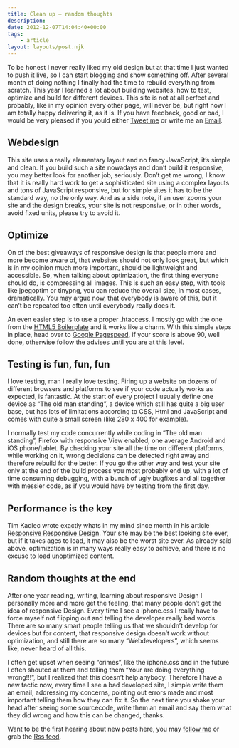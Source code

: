 ```yaml
---
title: Clean up – random thoughts
description: 
date: 2012-12-07T14:04:40+00:00
tags:
    - article
layout: layouts/post.njk
---
```


To be honest I never really liked my old design but at that time I just wanted to push it live, so I can start blogging and show something off. After several month of doing nothing I finally had the time to rebuild everything from scratch. This year I learned a lot about building websites, how to test, optimize and build for different devices. This site is not at all perfect and probably, like in my opinion every other page, will never be, but right now I am totally happy delivering it, as it is. If you have feedback, good or bad, I would be very pleased if you yould either [Tweet me](http://www.twitter.com/justmarkup) or write me an [Email](mailto:hallo@justmarkup.com).

Webdesign
---------

This site uses a really elementary layout and no fancy JavaScript, it’s simple and clean. If you build such a site nowadays and don’t build it responsive, you may better look for another job, seriously. Don’t get me wrong, I know that it is really hard work to get a sophisticated site using a complex layouts and tons of JavaScript responsive, but for simple sites it has to be the standard way, no the only way. And as a side note, if an user zooms your site and the design breaks, your site is not responsive, or in other words, avoid fixed units, please try to avoid it.  

Optimize
--------

On of the best giveaways of responsive design is that people more and more become aware of, that websites should not only look great, but which is in my opinion much more important, should be lightweight and accessible. So, when talking about optimization, the first thing everyone should do, is compressing all images. This is such an easy step, with tools like jpegoptim or tinypng, you can reduce the overall size, in most cases, dramatically. You may argue now, that everybody is aware of this, but it can’t be repeated too often until everybody really does it.

An even easier step is to use a proper .htaccess. I mostly go with the one from the [HTML5 Boilerplate](https://github.com/h5bp/html5-boilerplate/blob/master/.htaccess) and it works like a charm. With this simple steps in place, head over to [Google Pagespeed](https://developers.google.com/speed/pagespeed/insights), if your score is above 90, well done, otherwise follow the advises until you are at this level.

Testing is fun, fun, fun
------------------------

I love testing, man I really love testing. Firing up a website on dozens of different browsers and platforms to see if your code actually works as expected, is fantastic. At the start of every project I usually define one device as “The old man standing”, a device which still has quite a big user base, but has lots of limitations according to CSS, Html and JavaScript and comes with quite a small screen (like 280 x 400 for example).

I normally test my code concurrently while coding in “The old man standing”, Firefox with responsive View enabled, one average Android and iOS phone/tablet. By checking your site all the time on different platforms, while working on it, wrong decisions can be detected right away and therefore rebuild for the better. If you go the other way and test your site only at the end of the build process you most probably end up, with a lot of time consuming debugging, with a bunch of ugly bugfixes and all together with messier code, as if you would have by testing from the first day.

Performance is the key
----------------------

Tim Kadlec wrote exactly whats in my mind since month in his article [Responsive Responsive Design](http://24ways.org/2012/responsive-responsive-design/). Your site may be the best looking site ever, but if it takes ages to load, it may also be the worst site ever. As already said above, optimization is in many ways really easy to achieve, and there is no excuse to load unoptimized content.

Random thoughts at the end
--------------------------

After one year reading, writing, learning about responsive Design I personally more and more get the feeling, that many people don’t get the idea of responsive Design. Every time I see a iphone.css I really have to force myself not flipping out and telling the developer really bad words. There are so many smart people telling us that we shouldn’t develop for devices but for content, that responsive design doesn’t work without optimization, and still there are so many “Webdevelopers”, which seems like, never heard of all this.

I often get upset when seeing “crimes”, like the iphone.css and in the future I often shouted at them and telling them “Your are doing everything wrong!!!”, but I realized that this doesn’t help anybody. Therefore I have a new tactic now, every time I see a bad developed site, I simple write them an email, addressing my concerns, pointing out errors made and most important telling them how they can fix it. So the next time you shake your head after seeing some sourcecode, write them an email and say them what they did wrong and how this can be changed, thanks.

Want to be the first hearing about new posts here, you may [follow me](http://www.twitter.com/justmarkup) or grab the [Rss feed](http://justmarkup.com/log/feed/).